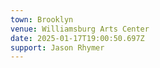 ```yaml
---
town: Brooklyn
venue: Williamsburg Arts Center
date: 2025-01-17T19:00:50.697Z
support: Jason Rhymer
---
```

